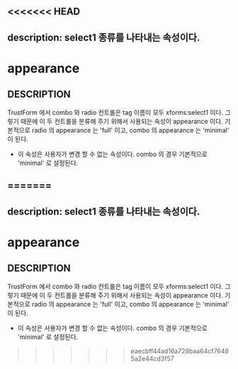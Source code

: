 <<<<<<< HEAD
---
description: select1 종류를 나타내는 속성이다.
---

# appearance

## DESCRIPTION

TrustForm 에서 combo 와 radio 컨트롤은 tag 이름이 모두 xforms:select1 이다. 그렇기 때문에 이 두 컨트롤을 분류해 주기 위해서 사용되는 속성이 appearance 이다. 기본적으로 radio 의 appearance 는 'full' 이고, combo 의 appearance 는 'minimal' 이 된다.

* 이 속성은 사용자가 변경 할 수 없는 속성이다.  combo 의 경우 기본적으로 'minimal' 로 설정된다. 

=======
---
description: select1 종류를 나타내는 속성이다.
---

# appearance

## DESCRIPTION

TrustForm 에서 combo 와 radio 컨트롤은 tag 이름이 모두 xforms:select1 이다. 그렇기 때문에 이 두 컨트롤을 분류해 주기 위해서 사용되는 속성이 appearance 이다. 기본적으로 radio 의 appearance 는 'full' 이고, combo 의 appearance 는 'minimal' 이 된다.

* 이 속성은 사용자가 변경 할 수 없는 속성이다.  combo 의 경우 기본적으로 'minimal' 로 설정된다. 

>>>>>>> eaecbff44ad16a728baa64cf76485a2e44cd3f57
